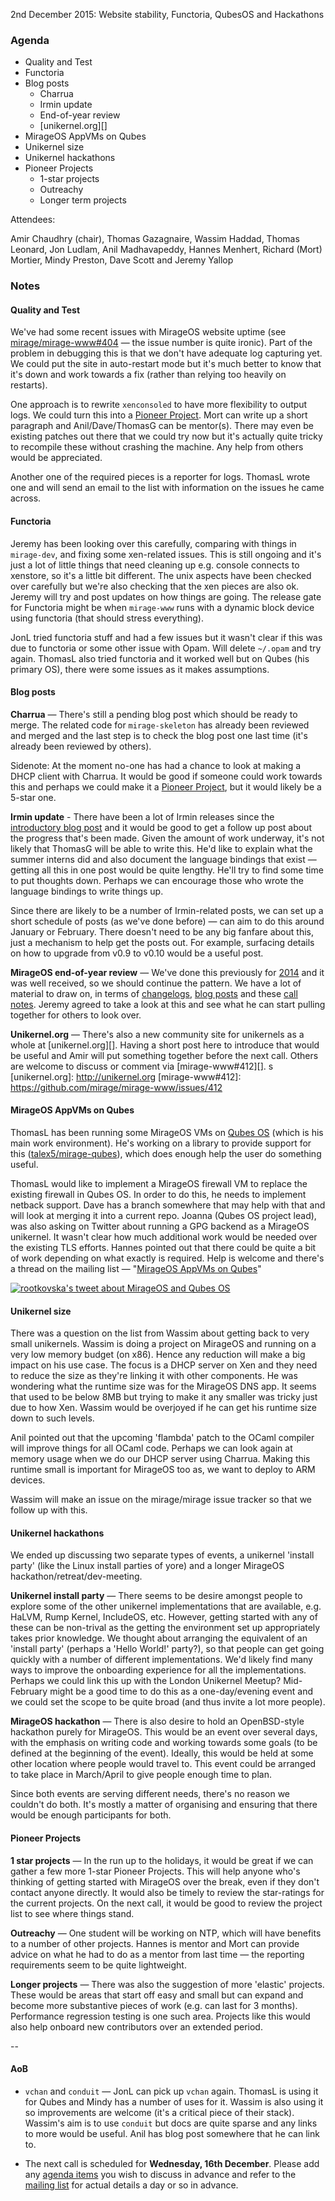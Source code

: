 2nd December 2015: Website stability, Functoria, QubesOS and Hackathons

### Agenda ###

- Quality and Test
- Functoria
- Blog posts
  - Charrua
  - Irmin update
  - End-of-year review
  - [unikernel.org][]
- MirageOS AppVMs on Qubes
- Unikernel size
- Unikernel hackathons
- Pioneer Projects
  - 1-star projects
  - Outreachy
  - Longer term projects

Attendees:

Amir Chaudhry (chair), Thomas Gazagnaire, Wassim Haddad, Thomas Leonard,
Jon Ludlam, Anil Madhavapeddy, Hannes Menhert, Richard (Mort) Mortier,
Mindy Preston, Dave Scott and Jeremy Yallop

### Notes ###

#### Quality and Test ####

We've had some recent issues with MirageOS website uptime (see
[mirage/mirage-www#404][] — the issue number is quite ironic).  Part of the
problem in debugging this is that we don't have adequate log capturing yet. We
could put the site in auto-restart mode but it's much better to know that it's
down and work towards a fix (rather than relying too heavily on restarts).

One approach is to rewrite `xenconsoled` to have more flexibility to output
logs.  We could turn this into a [Pioneer Project][]. Mort can write up a
short paragraph and Anil/Dave/ThomasG can be mentor(s). There may even be
existing patches out there that we could try now but it's actually quite
tricky to recompile these without crashing the machine. Any help from others
would be appreciated. 

Another one of the required pieces is a reporter for logs.  ThomasL wrote one
and will send an email to the list with information on the issues he came
across. 

[mirage/mirage-www#404]: https://github.com/mirage/mirage-www/issues/404
[Pioneer Project]: https://github.com/mirage/mirage-www/wiki/Pioneer-Projects

#### Functoria ####

Jeremy has been looking over this carefully, comparing with things in
`mirage-dev`, and fixing some xen-related issues.  This is still ongoing and
it's just a lot of little things that need cleaning up e.g. console connects
to xenstore, so it's a little bit different. The unix aspects have been
checked over carefully but we're also checking that the xen pieces are also ok.
Jeremy will try and post updates on how things are going.  The release gate
for Functoria might be when `mirage-www` runs with a dynamic block device
using functoria (that should stress everything).

JonL tried functoria stuff and had a few issues but it wasn't clear if this
was due to functoria or some other issue with Opam.  Will delete `~/.opam` and
try again. ThomasL also tried functoria and it worked well but on Qubes (his
primary OS), there were some issues as it makes assumptions.


#### Blog posts ####

**Charrua** — There's still a pending blog post which should be ready to merge.
The related code for `mirage-skeleton` has already been reviewed and merged
and the last step is to check the blog post one last time (it's already been
reviewed by others).  

Sidenote: At the moment no-one has had a chance to look at making a DHCP
client with Charrua. It would be good if someone could work towards this and
perhaps we could make it a [Pioneer Project][], but it would likely be a
5-star one.

**Irmin update** - There have been a lot of Irmin releases since the
[introductory blog post][irmin-post] and it would be good to get a follow up
post about the progress that's been made.  Given the amount of work underway,
it's not likely that ThomasG will be able to write this.  He'd like to explain
what the summer interns did and also document the language bindings that
exist — getting all this in one post would be quite lengthy.  He'll try to
find some time to put thoughts down.  Perhaps we can encourage those who wrote
the language bindings to write things up.

Since there are likely to be a number of Irmin-related posts, we can set up a
short schedule of posts (as we've done before) — can aim to do this around
January or February.  There doesn't need to be any big fanfare about this,
just a mechanism to help get the posts out.  For example, surfacing details on
how to upgrade from v0.9 to v0.10 would be a useful post.

[irmin-post]: https://mirage.io/blog/introducing-irmin

**MirageOS end-of-year review** — We've done this previously for [2014][] and
it was well received, so we should continue the pattern. We have a lot of
material to draw on, in terms of [changelogs][], [blog posts][mir-blog] and
these [call notes][]. Jeremy agreed to take a look at this and see what he can
start pulling together for others to look over.

[2014]: https://mirage.io/blog/2014-in-review
[changelogs]: https://mirage.io/releases/
[mir-blog]: https://mirage.io/blog/
[call notes]: https://mirage.io/wiki/#Weeklycallsandreleasenotes

**Unikernel.org** — There's also a new community site for unikernels as a
whole at [unikernel.org][]. Having a short post here to introduce that would
be useful and Amir will put something together before the next call. Others
are welcome to discuss or comment via [mirage-www#412][]. 
s
[unikernel.org]: http://unikernel.org
[mirage-www#412]: https://github.com/mirage/mirage-www/issues/412

#### MirageOS AppVMs on Qubes ####

ThomasL has been running some MirageOS VMs on [Qubes OS][] (which is his main
work environment). He's working on a library to provide support for this
([talex5/mirage-qubes][]), which does enough help the user do something useful.

ThomasL would like to implement a MirageOS firewall VM to replace the existing
firewall in Qubes OS.  In order to do this, he needs to implement netback
support. Dave has a branch somewhere that may help with that and will look at
merging it into a current repo.  Joanna (Qubes OS project lead), was also
asking on Twitter about running a GPG backend as a MirageOS unikernel. It
wasn't clear how much additional work would be needed over the existing TLS
efforts.  Hannes pointed out that there could be quite a bit of work depending
on what exactly is required. Help is welcome and there's a thread on the
mailing list — "[MirageOS AppVMs on Qubes][qubes-email]"

[![rootkovska's tweet about MirageOS and Qubes OS](/graphics/qubes-tweet.png)](https://twitter.com/rootkovska/status/672079159687053313)

[Qubes OS]: https://www.qubes-os.org
[talex5/mirage-qubes]: https://github.com/talex5/mirage-qubes
[qubes-email]: http://lists.xenproject.org/archives/html/mirageos-devel/2015-11/msg00116.html

#### Unikernel size ####

There was a question on the list from Wassim about getting back to very small
unikernels.  Wassim is doing a project on MirageOS and running on a very low
memory budget (on x86). Hence any reduction will make a big impact on his use
case. The focus is a DHCP server on Xen and they need to reduce the size as
they're linking it with other components. He was wondering what the runtime
size was for the MirageOS DNS app. It seems that used to be below 8MB but
trying to make it any smaller was tricky just due to how Xen.  Wassim would be
overjoyed if he can get his runtime size down to such levels.  

Anil pointed out that the upcoming 'flambda' patch to the OCaml compiler will
improve things for all OCaml code. Perhaps we can look again at memory usage
when we do our DHCP server using Charrua. Making this runtime small is
important for MirageOS too as, we want to deploy to ARM devices. 

Wassim will make an issue on the mirage/mirage issue tracker so that we follow
up with this.

#### Unikernel hackathons ####

We ended up discussing two separate types of events, a unikernel 'install
party' (like the Linux install parties of yore) and a longer MirageOS
hackathon/retreat/dev-meeting.

**Unikernel install party** — There seems to be desire amongst people to
explore some of the other unikernel implementations that are available, e.g.
HaLVM, Rump Kernel, IncludeOS, etc.  However, getting started with any of
these can be non-trival as the getting the environment set up appropriately
takes prior knowledge.  We thought about arranging the equivalent of an
'install party' (perhaps a 'Hello World!' party?), so that people can get
going quickly with a number of different implementations.  We'd likely find
many ways to improve the onboarding experience for all the implementations.
Perhaps we could link this up with the London Unikernel Meetup?  Mid-February
might be a good time to do this as a one-day/evening event and we could set
the scope to be quite broad (and thus invite a lot more people).

**MirageOS hackathon** — There is also desire to hold an OpenBSD-style
hackathon purely for MirageOS.  This would be an event over several days, with
the emphasis on writing code and working towards some goals (to be defined at
the beginning of the event).  Ideally, this would be held at some other
location where people would travel to.  This event could be arranged to take
place in March/April to give people enough time to plan.

Since both events are serving different needs, there's no reason we couldn't
do both. It's mostly a matter of organising and ensuring that there would be
enough participants for both.


#### Pioneer Projects ####

**1 star projects** — In the run up to the holidays, it would be great if we
can gather a few more 1-star Pioneer Projects.  This will help anyone who's
thinking of getting started with MirageOS over the break, even if they don't
contact anyone directly.  It would also be timely to review the star-ratings
for the current projects. On the next call, it would be good to review the
project list to see where things stand.

**Outreachy** — One student will be working on NTP, which will have benefits
to a number of other projects.  Hannes is mentor and Mort can provide advice
on what he had to do as a mentor from last time — the reporting requirements
seem to be quite lightweight.

**Longer projects** — There was also the suggestion of more 'elastic' projects.
These would be areas that start off easy and small but can expand and become
more substantive pieces of work (e.g. can last for 3 months). Performance
regression testing is one such area.  Projects like this would also help
onboard new contributors over an extended period.

--

#### AoB ####

- `vchan` and `conduit` — JonL can pick up `vchan` again. ThomasL is using it
for Qubes and Mindy has a number of uses for it. Wassim is also using it so
improvements are welcome (it's a critical piece of their stack). Wassim's aim
is to use `conduit` but docs are quite sparse and any links to more would be
useful. Anil has blog post somewhere that he can link to.

- The next call is scheduled for **Wednesday, 16th December**. Please add any
[agenda items][call-agenda] you wish to discuss in advance and refer to the
[mailing list][mir-mail] for actual details a day or so in advance.

[call-agenda]: https://github.com/mirage/mirage-www/wiki/Call-Agenda
[mir-mail]: http://lists.xenproject.org/cgi-bin/mailman/listinfo/mirageos-devel
